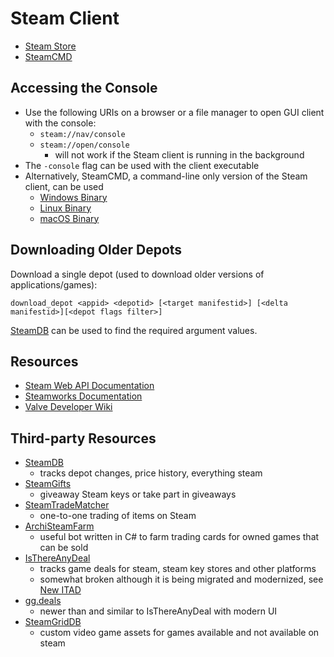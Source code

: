 # Steam Client

- [Steam Store](https://store.steampowered.com)
- [SteamCMD](https://developer.valvesoftware.com/wiki/SteamCMD)

## Accessing the Console

- Use the following URIs on a browser or a file manager to open GUI client with
  the console:
  - `steam://nav/console`
  - `steam://open/console`
    - will not work if the Steam client is running in the background
- The `-console` flag can be used with the client executable
- Alternatively, SteamCMD, a command-line only version of the Steam client, can
  be used
  - [Windows
    Binary](https://steamcdn-a.akamaihd.net/client/installer/steamcmd.zip)
  - [Linux
    Binary](https://steamcdn-a.akamaihd.net/client/installer/steamcmd_linux.tar.gz)
  - [macOS
    Binary](https://steamcdn-a.akamaihd.net/client/installer/steamcmd_osx.tar.gz)

## Downloading Older Depots

Download a single depot (used to download older versions of applications/games):

`download_depot <appid> <depotid> [<target manifestid>] [<delta manifestid>][<depot flags filter>]`

[SteamDB](https://steamdb.info/) can be used to find the required argument
values.

## Resources

- [Steam Web API Documentation](https://steamcommunity.com/dev/)
- [Steamworks Documentation](https://partner.steamgames.com/doc/home)
- [Valve Developer Wiki](https://developer.valvesoftware.com/wiki/Main_Page)

## Third-party Resources

- [SteamDB](https://steamdb.info/)
  - tracks depot changes, price history, everything steam
- [SteamGifts](https://steamgifts.com/)
  - giveaway Steam keys or take part in giveaways
- [SteamTradeMatcher](https://steamtradematcher.com/)
  - one-to-one trading of items on Steam
- [ArchiSteamFarm](https://asf.justarchi.net)
  - useful bot written in C# to farm trading cards for owned games that can be
    sold
- [IsThereAnyDeal](https://isthereanydeal.com)
  - tracks game deals for steam, steam key stores and other platforms
  - somewhat broken although it is being migrated and modernized, see [New
    ITAD](https://new.isthereanydeal.com)
- [gg.deals](https://gg.deals)
  - newer than and similar to IsThereAnyDeal with modern UI
- [SteamGridDB](https://steamgriddb.com/)
  - custom video game assets for games available and not available on steam

